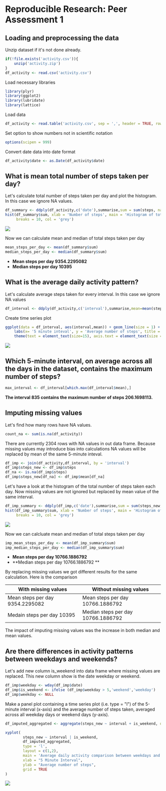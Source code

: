 # Reproducible Research: Peer Assessment 1


## Loading and preprocessing the data


Unzip dataset if it's not done already.


```r
if(!file.exists('activity.csv')){
    unzip('activity.zip')
}
df_activity <- read.csv('activity.csv')
```
Load necessary libraries


```r
library(plyr)
library(ggplot2)
library(lubridate)
library(lattice)
```

Load data

```r
df_activity <- read.table('activity.csv', sep = ',', header = TRUE, row.names = NULL, quote = "\"",stringsAsFactors=FALSE)
```

Set option to show numbers not in scientific notation


```r
options(scipen = 999)
```

 Convert date data into date format


```r
df_activity$date <- as.Date(df_activity$date)
```

## What is mean total number of steps taken per day?

Let's calculate total number of steps taken per day and plot the histogram. In this case we ignore NA values.


```r
df_summary <- ddply(df_activity,c('date'),summarise,sum = sum(steps, na.rm = TRUE))
hist(df_summary$sum, xlab = 'Number of steps', main = 'Histogram of total number of steps taken per day',
     breaks = 10, col = 'grey')
```

![](PA1_template_files/figure-html/unnamed-chunk-6-1.png) 

Now we can calculate mean and median of total steps taken per day


```r
mean_steps_per_day <- mean(df_summary$sum)
median_steps_per_day <- median(df_summary$sum)
```

 - **Mean steps per day  9354.2295082**
 - **Median steps per day 10395**

## What is the average daily activity pattern?

Let's calculate average steps taken for every interval. In this case we ignore NA values


```r
df_interval <- ddply(df_activity,c('interval'),summarise,mean=mean(steps, na.rm = TRUE))
```

Create time series plot

```r
ggplot(data = df_interval, aes(interval,mean)) + geom_line(size = 1) +
    labs(x= '5 minute inteval', y = 'Average number of steps', title = 'Average daily activity') +
    theme(text = element_text(size=15), axis.text = element_text(size = 15))
```

![](PA1_template_files/figure-html/unnamed-chunk-9-1.png) 

## Which 5-minute interval, on average across all the days in the dataset, contains the maximum number of steps?


```r
max_interval <- df_interval[which.max(df_interval$mean),]
```
**The interval 835 contains the maximum number of steps 206.1698113.**

## Imputing missing values

Let's find how many rows have NA values.

```r
count_na <- sum(is.na(df_activity))
```

There are currently 2304 rows with NA values in out data frame. Because missing values may introduce bias into calculations  NA values will be replaced by mean of the same 5-minute inteval.


```r
df_imp <- join(df_activity,df_interval, by = 'interval')
df_imp$steps_new <- df_imp$steps
df_na <- is.na(df_imp$steps)
df_imp$steps_new[df_na] <- df_imp$mean[df_na]
```

Let's have a look at the histogram of the total number of steps taken each day. Now missing values are not ignored but replaced by mean value of the same interval.


```r
df_imp_summary <- ddply(df_imp,c('date'),summarise,sum = sum(steps_new, na.rm = FALSE))
hist(df_imp_summary$sum, xlab = 'Number of steps', main = 'Histogram of total number of steps taken per day',
     breaks = 10, col = 'grey')
```

![](PA1_template_files/figure-html/unnamed-chunk-13-1.png) 

Now we can calcluate mean and median of total steps taken per day


```r
imp_mean_steps_per_day <- mean(df_imp_summary$sum)
imp_median_steps_per_day <- median(df_imp_summary$sum)
```

 - **Mean steps per day  10766.1886792**
 - **Median steps per day 10766.1886792 **
 
By replacing missing values we got different results for  the same calculation. Here is the comparison

With missing values | Without missing values
------------------- | -----------------------
Mean steps per day 9354.2295082| Mean steps per day 10766.1886792
Medain steps per day 10395 | Median steps per day 10766.1886792

The impact of imputing missing values was the increase in both median and mean values.

## Are there differences in activity patterns between weekdays and weekends?

Let's add new column is_weekend into data frame where missing values are replaced. This new column show is the date weekday or weekend.


```r
df_imp$weekday <- wday(df_imp$date)
df_imp$is_weekend <- ifelse (df_imp$weekday > 5,'weekend','weekday')
df_imp$weekday <- NULL
```
Make a panel plot containing a time series plot (i.e. type = "l") of the 5-minute interval (x-axis) and the average number of steps taken, averaged across all weekday days or weekend days (y-axis). 


```r
df_imputed_aggregated <- aggregate(steps_new ~ interval + is_weekend, data=df_imp, mean)

xyplot(
        steps_new ~ interval | is_weekend,
        df_imputed_aggregated,
        type = 'l',
        layout = c(1,2),
        main = 'Average daily activity comparison between weekdays and weekends',
        xlab = "5 Minute Interval",
        ylab = "Average number of steps",
        grid = TRUE
)
```

![](PA1_template_files/figure-html/unnamed-chunk-16-1.png) 
